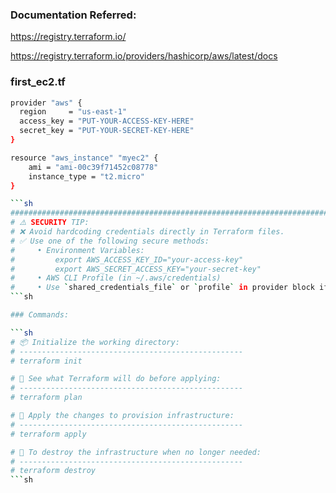### Documentation Referred:

https://registry.terraform.io/

https://registry.terraform.io/providers/hashicorp/aws/latest/docs

### first_ec2.tf

```sh
provider "aws" {
  region     = "us-east-1"
  access_key = "PUT-YOUR-ACCESS-KEY-HERE"
  secret_key = "PUT-YOUR-SECRET-KEY-HERE"
}

resource "aws_instance" "myec2" {
    ami = "ami-00c39f71452c08778"
    instance_type = "t2.micro"
}

```sh
########################################################################################
# ⚠️ SECURITY TIP:
# ❌ Avoid hardcoding credentials directly in Terraform files.
# ✅ Use one of the following secure methods:
#     • Environment Variables:
#         export AWS_ACCESS_KEY_ID="your-access-key"
#         export AWS_SECRET_ACCESS_KEY="your-secret-key"
#     • AWS CLI Profile (in ~/.aws/credentials)
#     • Use `shared_credentials_file` or `profile` in provider block if needed
```sh

### Commands:

```sh
# 📦 Initialize the working directory:
# --------------------------------------------------
# terraform init

# 📝 See what Terraform will do before applying:
# --------------------------------------------------
# terraform plan

# 🚀 Apply the changes to provision infrastructure:
# --------------------------------------------------
# terraform apply

# 🧹 To destroy the infrastructure when no longer needed:
# --------------------------------------------------
# terraform destroy
```sh


